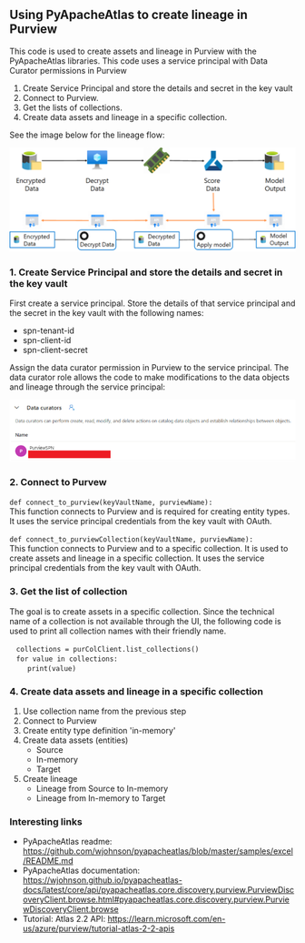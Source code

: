 ## Using PyApacheAtlas to create lineage in Purview

This code is used to create assets and lineage in Purview with the PyApacheAtlas libraries. This code uses a service principal with Data Curator permissions in Purview

1. Create Service Principal and store the details and secret in the key vault
2. Connect to Purview.
3. Get the lists of collections.
4. Create data assets and lineage in a specific collection.

See the image below for the lineage flow:

![Purview-data-lineage](Images/Purview-data-lineage.png)

### 1. Create Service Principal and store the details and secret in the key vault
First create a service principal. Store the details of that service principal and the secret in the key vault with the following names:
- spn-tenant-id
- spn-client-id
- spn-client-secret

Assign the data curator permission in Purview to the service principal. The data curator role allows the code to make modifications to the data objects and lineage through the service principal:

![Purview-data-curator](Images/Purview-data-curators.png)

### 2. Connect to Purvew
```def connect_to_purview(keyVaultName, purviewName):```<br>
This function connects to Purview and is required for creating entity types. It uses the service principal credentials from the key vault with OAuth.

```def connect_to_purviewCollection(keyVaultName, purviewName):```<br>
This function connects to Purview and to a specific collection. It is used to create assets and lineage in a specific collection. It uses the service principal credentials from the key vault with OAuth.

### 3. Get the list of collection
The goal is to create assets in a specific collection. Since the technical name of a collection is not available through the UI, the following code is used to print all collection names with their friendly name.

&nbsp;&nbsp;&nbsp;```collections = purColClient.list_collections()```<br>
&nbsp;&nbsp;&nbsp;```for value in collections:```<br>
&nbsp;&nbsp;&nbsp;&nbsp;&nbsp;&nbsp;&nbsp;&nbsp;```print(value)```<br>

### 4. Create data assets and lineage in a specific collection
1. Use collection name from the previous step
2. Connect to Purview
3. Create entity type definition 'in-memory'
4. Create data assets (entities)
    - Source
    - In-memory
    - Target
5. Create lineage
    - Lineage from Source to In-memory
    - Lineage from In-memory to Target

### Interesting links
- PyApacheAtlas readme: https://github.com/wjohnson/pyapacheatlas/blob/master/samples/excel/README.md
- PyApacheAtlas documentation: https://wjohnson.github.io/pyapacheatlas-docs/latest/core/api/pyapacheatlas.core.discovery.purview.PurviewDiscoveryClient.browse.html#pyapacheatlas.core.discovery.purview.PurviewDiscoveryClient.browse
- Tutorial: Atlas 2.2 API: https://learn.microsoft.com/en-us/azure/purview/tutorial-atlas-2-2-apis

